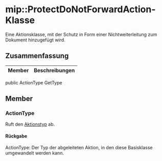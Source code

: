 # <a name="class-mipprotectdonotforwardaction"></a>mip::ProtectDoNotForwardAction-Klasse 
Eine Aktionsklasse, mit der Schutz in Form einer Nichtweiterleitung zum Dokument hinzugefügt wird.
## <a name="summary"></a>Zusammenfassung
 Member                        | Beschreibungen                                
--------------------------------|---------------------------------------------
public ActionType GetType
## <a name="members"></a>Member
### <a name="actiontype"></a>ActionType
Ruft den [Aktionstyp](#classmip_1_1_action) ab.
#### <a name="returns"></a>Rückgabe
ActionType: Der Typ der abgeleiteten Aktion, in den diese Basisklasse umgewandelt werden kann.